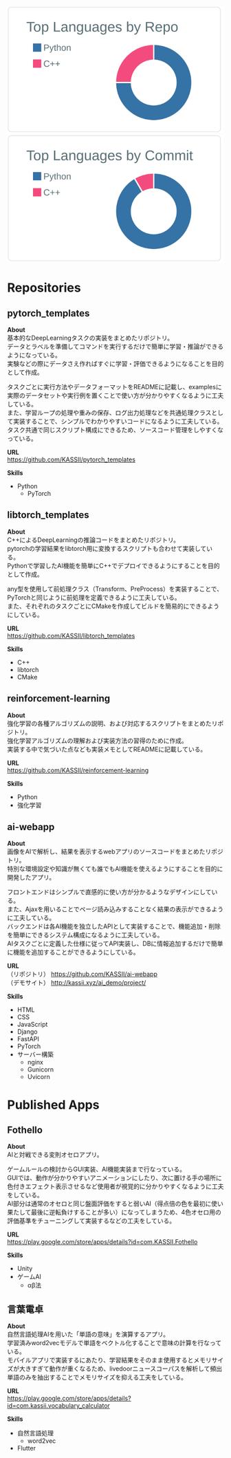 [![](https://raw.githubusercontent.com/KASSII/KASSII/main/profile-summary-card-output/default/1-repos-per-language.svg)](https://github.com/vn7n24fzkq/github-profile-summary-cards) [![](https://raw.githubusercontent.com/KASSII/KASSII/main/profile-summary-card-output/default/2-most-commit-language.svg)](https://github.com/vn7n24fzkq/github-profile-summary-cards)  

# Repositories  
## pytorch_templates  
**About**  
基本的なDeepLearningタスクの実装をまとめたリポジトリ。  
データとラベルを準備してコマンドを実行するだけで簡単に学習・推論ができるようになっている。  
実験などの際にデータさえ作ればすぐに学習・評価できるようになることを目的として作成。  

タスクごとに実行方法やデータフォーマットをREADMEに記載し、examplesに実際のデータセットや実行例を置くことで使い方が分かりやすくなるように工夫している。  
また、学習ループの処理や重みの保存、ログ出力処理などを共通処理クラスとして実装することで、シンプルでわかりやすいコードになるように工夫している。  
タスク共通で同じスクリプト構成にできるため、ソースコード管理をしやすくなっている。  

**URL**  
https://github.com/KASSII/pytorch_templates  

**Skills**  
  * Python  
    * PyTorch  


## libtorch_templates  
**About**  
C++によるDeepLearningの推論コードをまとめたリポジトリ。  
pytorchの学習結果をlibtorch用に変換するスクリプトも合わせて実装している。  
Pythonで学習したAI機能を簡単にC++でデプロイできるようにすることを目的として作成。  

any型を使用して前処理クラス（Transform、PreProcess）を実装することで、PyTorchと同じように前処理を定義できるように工夫している。  
また、それぞれのタスクごとにCMakeを作成してビルドを簡易的にできるようにしている。  

**URL**  
https://github.com/KASSII/libtorch_templates  

**Skills**  
  * C++
  * libtorch
  * CMake

## reinforcement-learning  
**About**  
強化学習の各種アルゴリズムの説明、および対応するスクリプトをまとめたリポジトリ。  
強化学習アルゴリズムの理解および実装方法の習得のために作成。  
実装する中で気づいた点なども実装メモとしてREADMEに記載している。  

**URL**  
https://github.com/KASSII/reinforcement-learning  

**Skills**
  * Python
  * 強化学習  

## ai-webapp  
**About**  
画像をAIで解析し、結果を表示するwebアプリのソースコードをまとめたリポジトリ。  
特別な環境設定や知識が無くても誰でもAI機能を使えるようにすることを目的に開発したアプリ。  

フロントエンドはシンプルで直感的に使い方が分かるようなデザインにしている。  
また、Ajaxを用いることでページ読み込みすることなく結果の表示ができるように工夫している。  
バックエンドは各AI機能を独立したAPIとして実装することで、機能追加・削除を簡単にできるシステム構成になるように工夫している。  
AIタスクごとに定義した仕様に従ってAPI実装し、DBに情報追加するだけで簡単に機能を追加することができるようにしている。  

**URL**  
（リポジトリ）  https://github.com/KASSII/ai-webapp  
（デモサイト） http://kassii.xyz/ai_demo/project/

**Skills**
  * HTML
  * CSS  
  * JavaScript
  * Django  
  * FastAPI
  * PyTorch
  * サーバー構築
    * nginx
    * Gunicorn
    * Uvicorn


# Published Apps
## Fothello  
**About**  
AIと対戦できる変則オセロアプリ。  

ゲームルールの検討からGUI実装、AI機能実装まで行なっている。  
GUIでは、動作が分かりやすいアニメーションにしたり、次に置ける手の場所に色付きエフェクト表示させるなど使用者が視覚的に分かりやすくなるように工夫をしている。  
AI部分は通常のオセロと同じ盤面評価をすると弱いAI（得点倍の色を最初に使い果たして最後に逆転負けすることが多い）になってしまうため、4色オセロ用の評価基準をチューニングして実装するなどの工夫をしている。  

**URL**  
https://play.google.com/store/apps/details?id=com.KASSII.Fothello

**Skills**  
  * Unity
  * ゲームAI
    * αβ法
 
## 言葉電卓  
**About**  
自然言語処理AIを用いた「単語の意味」を演算するアプリ。  
学習済みword2vecモデルで単語をベクトル化することで意味の計算を行なっている。  
モバイルアプリで実装するにあたり、学習結果をそのまま使用するとメモリサイズが大きすぎて動作が重くなるため、livedoorニュースコーパスを解析して頻出単語のみを抽出することでメモリサイズを抑える工夫をしている。  

**URL**  
https://play.google.com/store/apps/details?id=com.kassii.vocabulary_calculator

**Skills**  
  * 自然言語処理  
    * word2vec
  * Flutter
